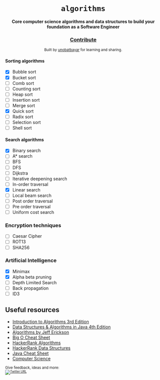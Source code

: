 <div align="center">
  <h1><code>algorithms</code></h1>

  <strong>Core computer science algorithms and data structures to build your foundation as a Software Engineer</strong>

<h3>
    <a href="https://github.com/unobatbayar/algorithms/pull/new/master">Contribute</a>
  </h3>

  <sub> Built by <a href="https://www.twitter.com/unobatbayar">unobatbayar</a> for learning and sharing.  </sub>
</div>

#### Sorting algorithms
 - [X] Bubble sort
 - [X] Bucket sort 
 - [ ] Comb sort
 - [ ] Counting sort
 - [ ] Heap sort
 - [ ] Insertion sort
 - [ ] Merge sort
 - [X] Quick sort
 - [ ] Radix sort
 - [ ] Selection sort
 - [ ] Shell sort

#### Search algorithms
 - [X] Binary search
 - [ ] A* search
 - [ ] BFS 
 - [ ] DFS
 - [ ] Dijkstra
 - [ ] Iterative deepening search 
 - [ ] In-order traversal
 - [X] Linear search
 - [ ] Local beam search
 - [ ] Post order traversal
 - [ ] Pre order traversal
 - [ ] Uniform cost search

### Encryption techniques
 - [ ] Caesar Cipher
 - [ ] ROT13
 - [ ] SHA256

### Artificial Intelligence
 - [X] Minimax
 - [X] Alpha beta pruning
 - [ ] Depth Limited Search
 - [ ] Back propagation
 - [ ] ID3

## Useful resources
 - [Introduction to Algorithms 3rd Edition](https://edutechlearners.com/download/Introduction_to_algorithms-3rd%20Edition.pdf)
 - [Data Structures &  Algorithms in Java 4th Edition](https://enos.itcollege.ee/~jpoial/algorithms/GT/Data%20Structures%20and%20Algorithms%20in%20Java%20Fourth%20Edition.pdf)
 - [Algorithms by Jeff Erickson](http://jeffe.cs.illinois.edu/teaching/algorithms/book/Algorithms-JeffE.pdf)
 - [Big O Cheat Sheet](https://www.bigocheatsheet.com/)
 - [HackerRank Algorithms](https://www.hackerrank.com/domains/algorithms)
 - [HackerRank Data Structures](https://www.hackerrank.com/domains/data-structures)
 - [Java Cheat Sheet](https://introcs.cs.princeton.edu/java/11cheatsheet/)
 - [Computer Science](https://introcs.cs.princeton.edu/java/cs//)

<sub>Give feedback, ideas and more: <br> <sub> 
[![Twitter URL](https://img.shields.io/twitter/url/https/twitter.com/unobatbayar.svg?style=social&label=Follow%20%40unobatbayar)](https://twitter.com/unobatbayar)
